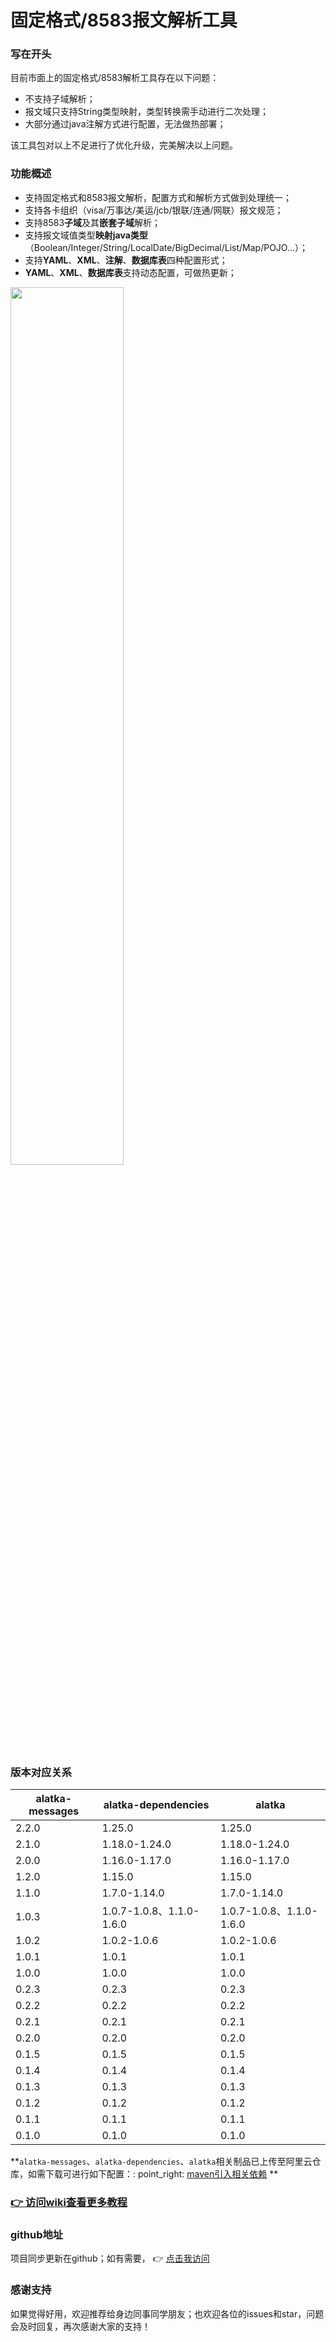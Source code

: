 # 固定格式/8583报文解析工具

### 写在开头

目前市面上的固定格式/8583解析工具存在以下问题：

- 不支持子域解析；
- 报文域只支持String类型映射，类型转换需手动进行二次处理；
- 大部分通过java注解方式进行配置，无法做热部署；

该工具包对以上不足进行了优化升级，完美解决以上问题。

### 功能概述

- 支持固定格式和8583报文解析，配置方式和解析方式做到处理统一；
- 支持各卡组织（visa/万事达/美运/jcb/银联/连通/网联）报文规范；
- 支持8583**子域**及其**嵌套子域**解析；
- 支持报文域值类型**映射java类型**（Boolean/Integer/String/LocalDate/BigDecimal/List/Map/POJO...）；
- 支持**YAML**、**XML**、**注解**、**数据库表**四种配置形式；
- **YAML**、**XML**、**数据库表**支持动态配置，可做热更新；

<img src="https://foruda.gitee.com/images/1716735852853560264/590b6fd0_2152177.png" width=60%>

### 版本对应关系

| alatka-messages | alatka-dependencies     | alatka                  |
|-----------------|-------------------------|-------------------------|
| 2.2.0           | 1.25.0                  | 1.25.0                  |
| 2.1.0           | 1.18.0-1.24.0           | 1.18.0-1.24.0           |
| 2.0.0           | 1.16.0-1.17.0           | 1.16.0-1.17.0           |
| 1.2.0           | 1.15.0                  | 1.15.0                  |
| 1.1.0           | 1.7.0-1.14.0            | 1.7.0-1.14.0            |
| 1.0.3           | 1.0.7-1.0.8、1.1.0-1.6.0 | 1.0.7-1.0.8、1.1.0-1.6.0 |
| 1.0.2           | 1.0.2-1.0.6             | 1.0.2-1.0.6             |
| 1.0.1           | 1.0.1                   | 1.0.1                   |
| 1.0.0           | 1.0.0                   | 1.0.0                   |
| 0.2.3           | 0.2.3                   | 0.2.3                   |
| 0.2.2           | 0.2.2                   | 0.2.2                   |
| 0.2.1           | 0.2.1                   | 0.2.1                   |
| 0.2.0           | 0.2.0                   | 0.2.0                   |
| 0.1.5           | 0.1.5                   | 0.1.5                   |
| 0.1.4           | 0.1.4                   | 0.1.4                   |
| 0.1.3           | 0.1.3                   | 0.1.3                   |
| 0.1.2           | 0.1.2                   | 0.1.2                   |
| 0.1.1           | 0.1.1                   | 0.1.1                   |
| 0.1.0           | 0.1.0                   | 0.1.0                   |

**`alatka-messages`、`alatka-dependencies`、`alatka`相关制品已上传至阿里云仓库，如需下载可进行如下配置：:
point_right: [maven引入相关依赖](https://gitee.com/asuka2001/alatka-messages/wikis/%E4%BA%94%E3%80%81%E8%BF%9B%E9%98%B6%E7%9F%A5%E8%AF%86/9.maven%E5%BC%95%E5%85%A5%E7%9B%B8%E5%85%B3%E4%BE%9D%E8%B5%96)
**

### [ :point_right: 访问wiki查看更多教程](https://gitee.com/asuka2001/alatka-messages/wikis)

### github地址

项目同步更新在github；如有需要， :point_right: [点击我访问](https://github.com/goGetSomeFries/alatka-messages)

### 感谢支持

如果觉得好用，欢迎推荐给身边同事同学朋友；也欢迎各位的issues和star，问题会及时回复，再次感谢大家的支持！